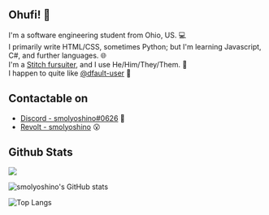 ## Ohufi! 🌴

I'm a software engineering student from Ohio, US. 💻
\
I primarily write HTML/CSS, sometimes Python; but I'm learning Javascript, C#, and further languages. 🌐
\
I'm a [Stitch fursuiter](https://twitter.com/sillystitchy), and I use He/Him/They/Them. 👾
\
I happen to quite like [@dfault-user](https://github.com/dfault-user) 💙

## Contactable on
- [Discord - smolyoshino#0626](https://discord.com/users/193789388034015232) 🥴
- [Revolt - smolyoshino](https://revolt.chat) 😮


## Github Stats
![](https://komarev.com/ghpvc/?username=smolyoshino&color=003c83)

![smolyoshino's GitHub stats](https://github-readme-stats.vercel.app/api?username=smolyoshino&count_private=true&theme=github_dark&show_icons=true&border_color=003c83&include_all_commits=true&border_radius=6)

![Top Langs](https://github-readme-stats.vercel.app/api/top-langs/?username=smolyoshino&theme=github_dark&layout=compact&border_color=003c83&card_width=445&border_radius=6)

<!--
**smolyoshino/smolyoshino** is a ✨ _special_ ✨ repository because its `README.md` (this file) appears on your GitHub profile.

Here are some ideas to get you started:

- 🔭 I’m currently working on ...
- 🌱 I’m currently learning ...
- 👯 I’m looking to collaborate on ...
- 🤔 I’m looking for help with ...
- 💬 Ask me about ...
- 📫 How to reach me: ...
- 😄 Pronouns: ...
- ⚡ Fun fact: ...
-->
